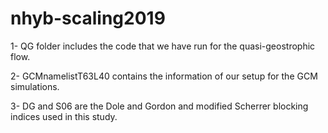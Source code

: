 # nhyb-scaling2019
1- QG folder includes the code that we have run for the quasi-geostrophic flow.

2- GCMnamelistT63L40 contains the information of our setup for the GCM simulations.

3- DG and S06 are the Dole and Gordon and modified Scherrer blocking indices used in this study.
